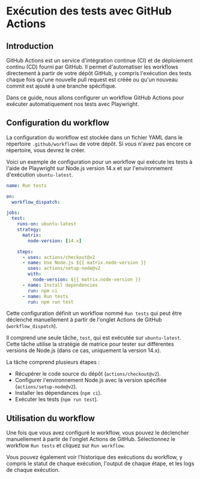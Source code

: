 # Exécution des tests avec GitHub Actions

## Introduction

GitHub Actions est un service d'intégration continue (CI) et de déploiement continu (CD) 
fourni par GitHub. 
Il permet d'automatiser les workflows directement à partir de votre dépôt GitHub, y compris 
l'exécution des tests chaque fois qu'une nouvelle pull request est créée ou qu'un nouveau 
commit est ajouté à une branche spécifique.

Dans ce guide, nous allons configurer un workflow GitHub Actions pour exécuter automatiquement 
nos tests avec Playwright.

## Configuration du workflow

La configuration du workflow est stockée dans un fichier YAML dans le répertoire `.github/workflows` de votre dépôt. Si vous n'avez pas encore ce répertoire, vous devrez le créer.

Voici un exemple de configuration pour un workflow qui exécute les tests à l'aide de 
Playwright sur Node.js version 14.x et sur l'environnement d'exécution `ubuntu-latest`.

```yaml
name: Run tests

on:
  workflow_dispatch:

jobs:
  test:
    runs-on: ubuntu-latest
    strategy:
      matrix:
        node-version: [14.x]

    steps:
      - uses: actions/checkout@v2
      - name: Use Node.js ${{ matrix.node-version }}
        uses: actions/setup-node@v2
        with:
          node-version: ${{ matrix.node-version }}
      - name: Install dependencies
        run: npm ci
      - name: Run tests
        run: npm run test
```

Cette configuration définit un workflow nommé `Run tests` qui peut être déclenché manuellement 
à partir de l'onglet Actions de GitHub (`workflow_dispatch`).

Il comprend une seule tâche, `test`, qui est exécutée sur `ubuntu-latest`. 
Cette tâche utilise la stratégie de matrice pour tester sur différentes versions de Node.js 
(dans ce cas, uniquement la version 14.x).

La tâche comprend plusieurs étapes :
- Récupérer le code source du dépôt (`actions/checkout@v2`).
- Configurer l'environnement Node.js avec la version spécifiée (`actions/setup-node@v2`).
- Installer les dépendances (`npm ci`).
- Exécuter les tests (`npm run test`).

## Utilisation du workflow

Une fois que vous avez configuré le workflow, vous pouvez le déclencher manuellement à partir 
de l'onglet Actions de GitHub. Sélectionnez le workflow `Run tests` et cliquez sur `Run workflow`.

Vous pouvez également voir l'historique des exécutions du workflow, y compris le statut de 
chaque exécution, l'output de chaque étape, et les logs de chaque exécution.